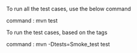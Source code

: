 To run all the test cases, use the below command

command : mvn test

To run the test cases, based on the tags

command : mvn -Dtests=Smoke_test test
